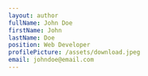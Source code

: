 ```yaml
---
layout: author
fullName: John Doe
firstName: John
lastName: Doe
position: Web Developer
profilePicture: /assets/download.jpeg
email: johndoe@email.com
---
```


